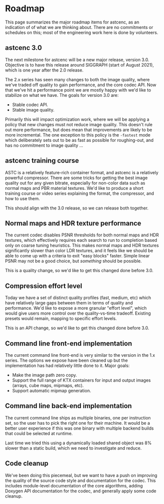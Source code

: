 # Roadmap

This page summarizes the major roadmap items for astcenc, as an indication of
of what we are thinking about. There are no commitments or schedules on this;
most of the engineering work here is done by volunteers.

## astcenc 3.0

The next milestone for astcenc will be a new major release, version 3.0.
Objective is to have this release around SIGGRAPH (start of August 2021), which
is one year after the 2.0 release.

The 2.x series has seen many changes to both the image quality, where we've
traded off quality to gain performance, and the core codec API. Now that we've
hit a performance point we are mostly happy with we'd like to stabilize on what
we have. The goals for version 3.0 are:

* Stable codec API.
* Stable image quality.

Primarily this will impact optimization work, where we will be applying a
policy that new changes must not reduce image quality. This doesn't rule out
more performance, but does mean that improvements are likely to be more
incremental. The one exception to this policy is the `-fastest` mode which
deliberately sets out to be as fast as possible for roughing-out, and has no
commitment to image quality ...

## astcenc training course

ASTC is a relatively feature-rich container format, and astcenc is a relatively
powerful compressor. There are some tricks for getting the best image quality
out for any given bitrate, especially for non-color data such as normal maps
and PBR material textures. We'd like to produce a short training course or
video series explaining the format, the compressor, and how to use them.

This should align with the 3.0 release, so we can release both together.

## Normal maps and HDR texture performance

The current codec disables PSNR thresholds for both normal maps and HDR
textures, which effectively requires each search to run to completion based
only on coarse tuning heuristics. This makes normal maps and HDR textures
significantly slower than color LDR textures, and it feels like we should be
able to come up with a criteria to exit "easy blocks" faster. Simple linear
PSNR may not be a good choice, but _something_ should be possible.

This is a quality change, so we'd like to get this changed done before 3.0.

## Compression effort level

Today we have a set of distinct quality profiles (fast, medium, etc) which
have relatively large gaps between them in terms of quality and performance.
We'd like to expose a more granular "effort level", which would give users more
control over the quality-vs-time tradeoff. Existing presets would remain,
mapping to specific effort levels.

This is an API change, so we'd like to get this changed done before 3.0.

## Command line front-end implementation

The current command line front-end is very similar to the version in the 1.x
series. The options we expose have been cleaned up but the implementation has
had relatively little done to it. Major goals:

* Make the image path zero copy.
* Support the full range of KTX containers for input and output images (arrays,
  cube maps, mipmaps, etc).
* Support automatic mipmap generation.

## Command line back-end implementation

The current command line ships as multiple binaries, one per instruction set,
so the user has to pick the right one for their machine. It would be a better
user experience if this was one binary with multiple backend builds that could
be selected at runtime.

Last time we tried this using a dynamically loaded shared object was 8% slower
than a static build, which we need to investigate and reduce.

## Code cleanup

We've been doing this piecemeal, but we want to have a push on improving the
quality of the source code style and documentation for the codec. This includes
module-level documentation of the core algorithms, adding Doxygen API
documentation for the codec, and generally apply some code cleanup.
